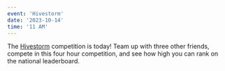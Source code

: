```yaml
---
event: 'Hivestorm'
date: '2023-10-14'
time: '11 AM'
---
```

The [Hivestorm](https://www.hivestorm.org/) competition is today!
Team up with three other friends, compete in this four hour competition, and see how
high you can rank on the national leaderboard.
